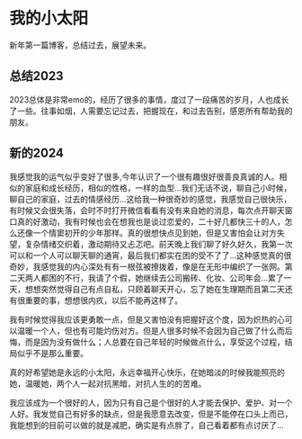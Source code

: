 # 我的小太阳


新年第一篇博客，总结过去，展望未来。
## 总结2023
2023总体是非常emo的，经历了很多的事情，度过了一段痛苦的岁月，人也成长了一些。往事如烟，人需要忘记过去，把握现在，和过去告别，感恩所有帮助我的朋友。

## 新的2024

我感觉我的运气似乎变好了很多,今年认识了一个很有趣很好很善良真诚的人。相似的家庭和成长经历，相似的性格，一样的血型...我们无话不说，聊自己小时候，聊自己的家庭，过去的情感经历...这给我一种很奇妙的感觉，我感觉自己很快乐，有时候又会很失落，会时不时打开微信看看有没有来自她的消息，每次点开聊天窗口真的好激动，我有时候也会在想我也是谈过恋爱的，二十好几都快三十的人，怎么还像一个情窦初开的少年那样。真的很想快点见到她，但是又害怕会让对方失望，复杂情绪交织着，激动期待又忐忑吧。前天晚上我们聊了好久好久，我第一次可以和一个人可以聊天聊的通宵，最后我们都实在困的受不了了...这种感觉真的很奇妙，我感觉我的内心深处有有一根弦被撩拨着，像是在无形中编织了一张网。第二天两人都困的不行，我请了个假，她继续去公司搬砖、化妆、公司年会...累了一天，想想突然觉得自己有点自私，只顾着聊天开心，忘了她在生理期而且第二天还有很重要的事，想想很内疚，以后不能再这样了。

我有时候觉得我应该更勇敢一点，但是又害怕没有把握好这个度，因为炽热的心可以温暖一个人，但也有可能灼伤对方。但是人很多时候不会因为自己做了什么而后悔，而是因为没有做什么；人总要在自己年轻的时候做点什么，享受这个过程，结局似乎不是那么重要。

真的好希望她是永远的小太阳，永远幸福开心快乐，在她暗淡的时候我能照亮的她，温暖她，两个人一起对抗黑暗，对抗人生的的苦难。

我应该成为一个很好的人，因为只有自己是个很好的人才能去保护、爱护、对一个人好。我发觉自己有好多的缺点，但是我愿意去改变，但是不能停在口头上而已，我能想到的目前可以做的就是减肥，确实是有点胖了，自己看着都有点讨厌了...

